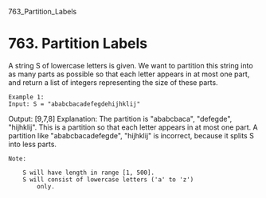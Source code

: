 763_Partition_Labels
# 763. Partition Labels

A string S of lowercase letters is given. We want to partition this string into
        as many parts as possible so that each letter appears in at most one part, and return a list
        of integers representing the size of these parts.
    
    

    Example 1:
    Input: S = "ababcbacadefegdehijhklij"
Output: [9,7,8]
Explanation:
The partition is "ababcbaca", "defegde", "hijhklij".
This is a partition so that each letter appears in at most one part.
A partition like "ababcbacadefegde", "hijhklij" is incorrect, because it splits S into less parts.

    

    Note:
    
        S will have length in range [1, 500].
        S will consist of lowercase letters ('a' to 'z')
            only.